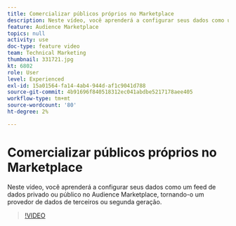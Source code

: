 ```yaml
---
title: Comercializar públicos próprios no Marketplace
description: Neste vídeo, você aprenderá a configurar seus dados como um feed de dados privado ou público no Audience Marketplace, tornando-o um provedor de dados de terceiros ou segunda geração.
feature: Audience Marketplace
topics: null
activity: use
doc-type: feature video
team: Technical Marketing
thumbnail: 331721.jpg
kt: 6802
role: User
level: Experienced
exl-id: 15a01564-fa14-4ab4-944d-af1c9041d788
source-git-commit: 4b91696f840518312ec041abdbe5217178aee405
workflow-type: tm+mt
source-wordcount: '80'
ht-degree: 2%

---
```


# Comercializar públicos próprios no Marketplace

Neste vídeo, você aprenderá a configurar seus dados como um feed de dados privado ou público no Audience Marketplace, tornando-o um provedor de dados de terceiros ou segunda geração.

>[!VIDEO](https://video.tv.adobe.com/v/331721/?quality=12&learn=on)
